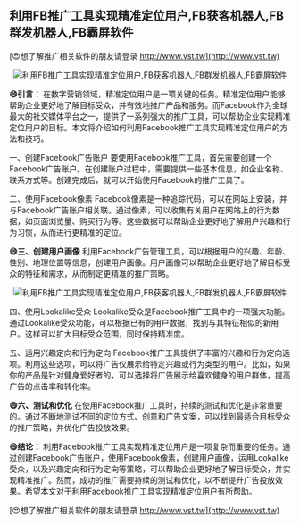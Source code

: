 ## **利用FB推广工具实现精准定位用户,FB获客机器人,FB群发机器人,FB霸屏软件**

[😍想了解推广相关软件的朋友请登录 http://www.vst.tw](http://www.vst.tw)

 <center><img src="https://vst.tw/MP4/tuiguang/png/3.png" alt="利用FB推广工具实现精准定位用户,FB获客机器人,FB群发机器人,FB霸屏软件"></center>

**😄引言：**
在数字营销领域，精准定位用户是一项关键的任务。精准定位用户能够帮助企业更好地了解目标受众，并有效地推广产品和服务。而Facebook作为全球最大的社交媒体平台之一，提供了一系列强大的推广工具，可以帮助企业实现精准定位用户的目标。本文将介绍如何利用Facebook推广工具实现精准定位用户的方法和技巧。

一、创建Facebook广告账户
要使用Facebook推广工具，首先需要创建一个Facebook广告账户。在创建账户过程中，需要提供一些基本信息，如企业名称、联系方式等。创建完成后，就可以开始使用Facebook的推广工具了。

二、使用Facebook像素
Facebook像素是一种追踪代码，可以在网站上安装，并与Facebook广告账户相关联。通过像素，可以收集有关用户在网站上的行为数据，如页面浏览量、购买行为等。这些数据可以帮助企业更好地了解用户兴趣和行为习惯，从而进行更精准的定位。

**😄三、创建用户画像**
利用Facebook广告管理工具，可以根据用户的兴趣、年龄、性别、地理位置等信息，创建用户画像。用户画像可以帮助企业更好地了解目标受众的特征和需求，从而制定更精准的推广策略。

 <center><img src="https://vst.tw/MP4/tuiguang/png/2.png" alt="利用FB推广工具实现精准定位用户,FB获客机器人,FB群发机器人,FB霸屏软件"></center>

四、使用Lookalike受众
Lookalike受众是Facebook推广工具中的一项强大功能。通过Lookalike受众功能，可以根据已有的用户数据，找到与其特征相似的新用户。这样可以扩大目标受众范围，同时保持精准度。

五、运用兴趣定向和行为定向
Facebook推广工具提供了丰富的兴趣和行为定向选项。利用这些选项，可以将广告仅展示给特定兴趣或行为类型的用户。比如，如果你的产品是针对健身爱好者的，可以选择将广告展示给喜欢健身的用户群体，提高广告的点击率和转化率。

**😄六、测试和优化**
在使用Facebook推广工具时，持续的测试和优化是非常重要的。通过不断地测试不同的定位方式、创意和广告文案，可以找到最适合目标受众的推广策略，并优化广告投放效果。

**😄结论：**
利用Facebook推广工具实现精准定位用户是一项复杂而重要的任务。通过创建Facebook广告账户，使用Facebook像素，创建用户画像，运用Lookalike受众，以及兴趣定向和行为定向等策略，可以帮助企业更好地了解目标受众，并实现精准推广。然而，成功的推广需要持续的测试和优化，以不断提升广告投放效果。希望本文对于利用Facebook推广工具实现精准定位用户有所帮助。

[😍想了解推广相关软件的朋友请登录 http://www.vst.tw](http://www.vst.tw)



